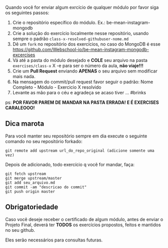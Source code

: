 

Quando você for enviar algum exrcício de qualquer módulo por favor siga os seguintes passos:

1. Crie o repositório específico do módulo. Ex.: be-mean-instagram-mongodb
2. Crie a solução do exercício localmente nesse repositório, usando sempre o padrão `class-x-resolved-githubuser-nome.md`
3. Dê um `fork` no repositório dos exercícios, no caso do MongoDB é esse https://github.com/Webschool-io/be-mean-instagram-mongodb-excercises
4. Vá até a pasta do módulo desejado e **COLE** seu arquivo na pasta `exercises/class-x` X -e para ser o número da aula, **não viaje!!!**
5. Crie um **Pull Request** enviando **APENAS** o seu arquivo sem modificar mais nada.
6. Na mensagem do commit/pull request favor seguir o padrão: Nome Completo - Módulo - Exercicio X resolvido
7. Levante as mão para o céu e agradeça se acaso tiver ... #brinks

ps: **POR FAVOR PAREM DE MANDAR NA PASTA ERRADA! E É EXERCISES CARALEOOO!**

## Dica marota

Para você manter seu repositório sempre em dia execute o seguinte comando no seu repositório forkado:

```
git remote add upstream url_do_repo_original (adicione somente uma vez)
```

Depois de adicionado, todo exercício q você for mandar, faça:

```
git fetch upstream
git merge upstream/master
git add seu_arquivo.md
git commit -am "descricao do commit"
git push origin master
```

## Obrigatoriedade

Caso você deseje receber o certificado de algum módulo, antes de enviar o Projeto Final, deverá ter **TODOS** os exercícios propostos, feitos e mantidos no seu github.

Eles serão necessários para consultas futuras.